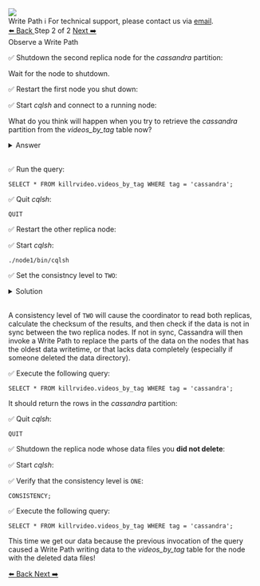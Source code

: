 <!-- TOP -->
<div class="top">
  <img class="scenario-academy-logo" src="https://datastax-academy.github.io/katapod-shared-assets/images/ds-academy-2023.svg" />
  <div class="scenario-title-section">
    <span class="scenario-title">Write Path</span>
    <span class="scenario-subtitle">ℹ️ For technical support, please contact us via <a href="mailto:academy@datastax.com">email</a>.</span>
  </div>
</div>

<!-- NAVIGATION -->
<div id="navigation-top" class="navigation-top">
 <a href='command:katapod.loadPage?[{"step":"step1"}]'
   class="btn btn-dark navigation-top-left">⬅️ Back
 </a>
<span class="step-count"> Step 2 of 2</span>
 <a href='command:katapod.loadPage?[{"step":"finish"}]' 
    class="btn btn-dark navigation-top-right">Next ➡️
  </a>

</div>

<!-- CONTENT -->

<div class="step-title">Observe a Write Path</div>

✅ Shutdown the second replica node for the *cassandra* partition:

Wait for the node to shutdown.

✅ Restart the first node you shut down:

✅ Start *cqlsh* and connect to a running node:

What do you think will happen when you try to retrieve the *cassandra* partition from the *videos_by_tag* table now?

<details class="katapod-details">
  <summary>Answer</summary>
  The query should return *no data* since you deleted the *data* files for the replica you started and the other replica is not running.
</details>
<br>

✅ Run the query:
```cql
SELECT * FROM killrvideo.videos_by_tag WHERE tag = 'cassandra';
```

✅ Quit *cqlsh*:
```cql
QUIT
```

✅ Restart the other replica node:

✅ Start *cqlsh*: 
```
./node1/bin/cqlsh
```

✅ Set the consistncy level to `TWO`:
<details class="katapod-details">
  <summary>Solution</summary>

```cql
CONSISTENCY TWO;
```

</details>
<br>

A consistency level of `TWO` will cause the coordinator to read both replicas, calculate the checksum of the results, and then check if the data is not in sync between the two replica nodes. If not in sync, Cassandra will then invoke a Write Path to replace the parts of the data on the nodes that has the oldest data writetime, or that lacks data completely (especially if someone deleted the data directory).

✅ Execute the following query:
```cql
SELECT * FROM killrvideo.videos_by_tag WHERE tag = 'cassandra';
```
It should return the rows in the *cassandra* partition:

✅ Quit *cqlsh*:
```cql
QUIT
```

✅ Shutdown the replica node whose data files you **did not delete**:

✅ Start *cqlsh*:

✅ Verify that the consistency level is `ONE`:
```cql
CONSISTENCY;
```

✅ Execute the following query:
```cql
SELECT * FROM killrvideo.videos_by_tag WHERE tag = 'cassandra';
```

This time we get our data because the previous invocation of the query caused a Write Path  writing data to the *videos_by_tag* table for the node with the deleted data files!

<!-- NAVIGATION -->
<div id="navigation-bottom" class="navigation-bottom">
 <a href='command:katapod.loadPage?[{"step":"step1"}]'
   class="btn btn-dark navigation-bottom-left">⬅️ Back
 </a>
  <a href='command:katapod.loadPage?[{"step":"finish"}]' 
    class="btn btn-dark navigation-top-right">Next ➡️
  </a>

</div>
